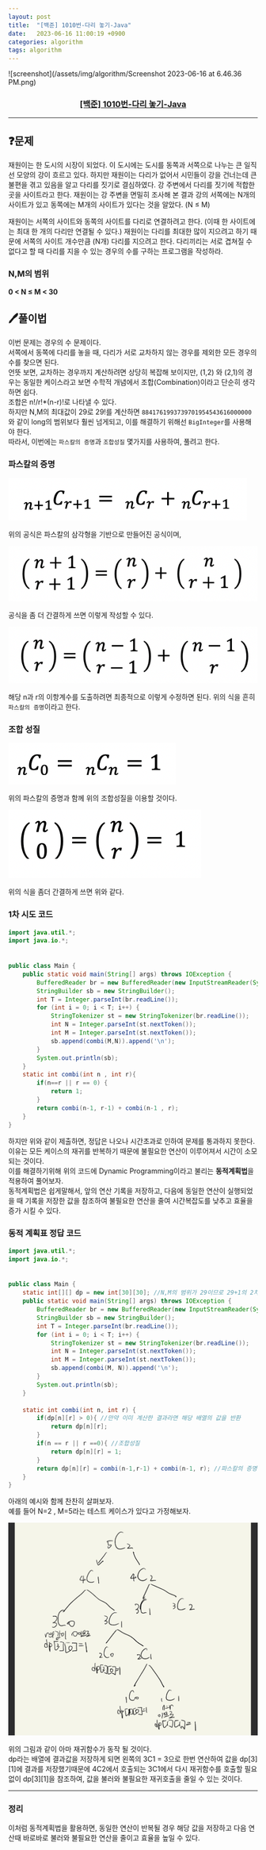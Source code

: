 ```yaml
---
layout: post
title:  "[백준] 1010번-다리 놓기-Java"
date:   2023-06-16 11:00:19 +0900
categories: algorithm
tags: algorithm
---
```


![screenshot](/assets/img/algorithm/Screenshot 2023-06-16 at 6.46.36 PM.png)
### <center><a href="https://www.acmicpc.net/problem/1010">[백준] 1010번-다리 놓기-Java</a></center>
---

## ❓문제

재원이는 한 도시의 시장이 되었다. 이 도시에는 도시를 동쪽과 서쪽으로 나누는 큰 일직선 모양의 강이 흐르고 있다. 하지만 재원이는 다리가 없어서 시민들이 강을 건너는데 큰 불편을 겪고 있음을 알고 다리를 짓기로 결심하였다. 강 주변에서 다리를 짓기에 적합한 곳을 사이트라고 한다. 재원이는 강 주변을 면밀히 조사해 본 결과 강의 서쪽에는 N개의 사이트가 있고 동쪽에는 M개의 사이트가 있다는 것을 알았다. (N ≤ M)

재원이는 서쪽의 사이트와 동쪽의 사이트를 다리로 연결하려고 한다. (이때 한 사이트에는 최대 한 개의 다리만 연결될 수 있다.) 재원이는 다리를 최대한 많이 지으려고 하기 때문에 서쪽의 사이트 개수만큼 (N개) 다리를 지으려고 한다. 다리끼리는 서로 겹쳐질 수 없다고 할 때 다리를 지을 수 있는 경우의 수를 구하는 프로그램을 작성하라.

### N,M의 범위
**0 < N ≤ M < 30**


## 🖊️풀이법

이번 문제는 경우의 수 문제이다.<br>
서쪽에서 동쪽에 다리를 놓을 때, 다리가 서로 교차하지 않는 경우를 제외한 모든 경우의 수를 찾으면 된다.<br>
언뜻 보면, 교차하는 경우까지 계산하려면 상당히 복잡해 보이지만, (1,2) 와 (2,1)의 경우는 동일한 케이스라고 보면 수학적 개념에서 조합(Combination)이라고 단순히 생각하면 쉽다.<br>
조합은 n!/r!*(n-r)!로 나타낼 수 있다.<br>
하지만 N,M의 최대값이 29로 29!를 계산하면 ```8841761993739701954543616000000```와 같이 long의 범위보다 훨씬 넘게되고, 이를 해결하기 위해선 ```BigInteger```를 사용해야 한다.<br>
따라서, 이번에는 ```파스칼의 증명```과 ```조합성질``` 몇가지를 사용하여, 풀려고 한다.<br>

### 파스칼의 증명

![screenshot](/assets/img/algorithm/1.png)

위의 공식은 파스칼의 삼각형을 기반으로 만들어진 공식이며, 

![screenshot](/assets/img/algorithm/2.png)

공식을 좀 더 간결하게 쓰면 이렇게 작성할 수 있다.

![screenshot](/assets/img/algorithm/3.png)

해당 n과 r의 이항계수를 도출하려면 최종적으로 이렇게 수정하면 된다.
위의 식을 흔히 ```파스칼의 증명```이라고 한다.

### 조합 성질 

![screenshot](/assets/img/algorithm/4.png)

위의 파스칼의 증명과 함께 위의 조합성질을 이용할 것이다.

![screenshot](/assets/img/algorithm/5.png)

위의 식을 좀더 간결하게 쓰면 위와 같다.


### 1차 시도 코드

```java
import java.util.*;
import java.io.*;


public class Main {
    public static void main(String[] args) throws IOException {
        BufferedReader br = new BufferedReader(new InputStreamReader(System.in));
        StringBuilder sb = new StringBuilder();
        int T = Integer.parseInt(br.readLine());
        for (int i = 0; i < T; i++) {
            StringTokenizer st = new StringTokenizer(br.readLine());
            int N = Integer.parseInt(st.nextToken());
            int M = Integer.parseInt(st.nextToken());
            sb.append(combi(M,N)).append('\n');
        }
        System.out.println(sb);
    }
    static int combi(int n , int r){
        if(n==r || r == 0) {
            return 1;
        }
        return combi(n-1, r-1) + combi(n-1 , r);
    }
}

```

하지만 위와 같이 제출하면, 정답은 나오나 시간초과로 인하여 문제를 통과하지 못한다.<br>
이유는 모든 케이스의 재귀를 반복하기 때문에 불필요한 연산이 이루어져서 시간이 소모되는 것이다.<br>
이를 해결하기위해 위의 코드에 Dynamic Programming이라고 불리는 **동적계획법**을 적용하여 풀어보자.<br>
동적계획법은 쉽게말해서, 앞의 연산 기록을 저장하고, 다음에 동일한 연산이 실행되었을 때 기록을 저장한 값을 참조하여 불필요한 연산을 줄여 시간복잡도를 낮추고 효율을 증가 시킬 수 있다.<br>

### 동적 계획표 정답 코드
```java
import java.util.*;
import java.io.*;


public class Main {
    static int[][] dp = new int[30][30]; //N,M의 범위가 29이므로 29+1의 2차원 배열을 생성
    public static void main(String[] args) throws IOException {
        BufferedReader br = new BufferedReader(new InputStreamReader(System.in));
        StringBuilder sb = new StringBuilder();
        int T = Integer.parseInt(br.readLine());
        for (int i = 0; i < T; i++) {
            StringTokenizer st = new StringTokenizer(br.readLine());
            int N = Integer.parseInt(st.nextToken());
            int M = Integer.parseInt(st.nextToken());
            sb.append(combi(M, N)).append('\n');
        }
        System.out.println(sb);
    }

    static int combi(int n, int r) {
        if(dp[n][r] > 0){ //만약 이미 계산한 결과라면 해당 배열의 값을 반환
            return dp[n][r];
        }
        if(n == r || r ==0){ //조합성질
            return dp[n][r] = 1;
        }
        return dp[n][r] = combi(n-1,r-1) + combi(n-1, r); //파스칼의 증명
    }
}
```

아래의 예시와 함께 찬찬히 살펴보자.<br>
예를 들어 N=2 , M=5라는 테스트 케이스가 있다고 가정해보자.<br>

![screenshot](/assets/img/algorithm/IMG_0034.png)

위의 그림과 같이 아마 재귀함수가 동작 될 것이다.<br>
dp라는 배열에 결과값을 저장하게 되면 왼쪽의 3C1 = 3으로 한번 연산하여 값을 dp[3][1]에 결과를 저장했기때문에 4C2에서 호출되는 3C1에서 다시 재귀함수를 호출할 필요없이 dp[3][1]을 참조하여, 값을 불러와 불필요한 재귀호출을 줄일 수 있는 것이다. 

---

### 정리

이처럼 동적계획법을 활용하면, 동일한 연산이 반복될 경우 해당 값을 저장하고 다음 연산때 바로바로 불러와 불필요한 연산을 줄이고 효율을 높일 수 있다.












